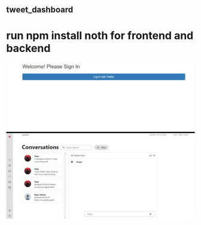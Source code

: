 ## tweet_dashboard

# run npm install noth for frontend and backend

![alt text](https://github.com/vikas-dubey-1901/tweet_dashboard/blob/master/Screenshot%20(16).png)
![alt text](https://github.com/vikas-dubey-1901/tweet_dashboard/blob/master/Screenshot%20(15).png)
